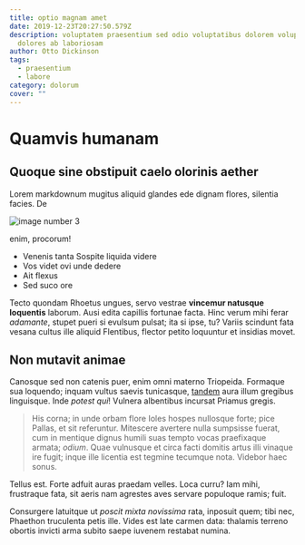 ```yaml
---
title: optio magnam amet
date: 2019-12-23T20:27:50.579Z
description: voluptatem praesentium sed odio voluptatibus dolorem voluptates
  dolores ab laboriosam
author: Otto Dickinson
tags:
  - praesentium
  - labore
category: dolorum
cover: ""
---
```


# Quamvis humanam

## Quoque sine obstipuit caelo olorinis aether

Lorem markdownum mugitus aliquid glandes ede dignam flores, silentia facies. De


![image number 3](/images/3.jpg)

 enim, procorum!

- Venenis tanta Sospite liquida videre
- Vos videt ovi unde dedere
- Ait flexus
- Sed suco ore

Tecto quondam Rhoetus ungues, servo vestrae **vincemur natusque loquentis**
laborum. Ausi edita capillis fortunae facta. Hinc verum mihi ferar *adamante*,
stupet pueri si evulsum pulsat; ita si ipse, tu? Variis scindunt fata vesana
cultus ille aliquid Flentibus, flector petito loquuntur et insidias movet.

## Non mutavit animae

Canosque sed non catenis puer, enim omni materno Triopeida. Formaque sua
loquendo; inquam vultus saevis tunicasque,
[tandem](http://estsupplice.io/possentest) aura illum gregibus linguisque. Inde
*potest qui*! Vulnera albentibus incursat Priamus gregis.

> His corna; in unde orbam flore Ioles hospes nullosque forte; pice Pallas, et
> sit referuntur. Mitescere avertere nulla sumpsisse fuerat, cum in mentique
> dignus humili suas tempto vocas praefixaque armata; *odium*. Quae vulnusque et
> circa facti domitis artus illi vinaque ire fugit; inque ille licentia est
> tegmine tecumque nota. Videbor haec sonus.

Tellus est. Forte adfuit auras praedam velles. Loca curru? Iam mihi, frustraque
fata, sit aeris nam agrestes aves servare populoque ramis; fuit.

Consurgere latuitque ut *poscit mixta novissima* rata, inposuit quem; tibi nec,
Phaethon truculenta petis ille. Vides est late carmen data: thalamis terreno
obortis invicti arma subito saepe iuvenem restabat numina.
